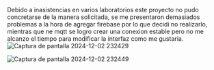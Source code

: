 Debido a inasistencias en varios laboratorios este proyecto no pudo concretarse de la manera solicitada, 
se me presentaron demasiados problemas a la hora de agregar firebase por lo que decidi no realizarlo,
mientras que ne mqtt se logro crear una conexion estable pero no me alcanzo el tiempo para modificar la interfaz como me gustaria.
![Captura de pantalla 2024-12-02 232429](https://github.com/user-attachments/assets/62a88b76-5dac-4716-a811-94255da92c8d)

![Captura de pantalla 2024-12-02 232449](https://github.com/user-attachments/assets/8ceb9857-bc4d-4d2b-9f3e-d6b0f5f4fd07)
